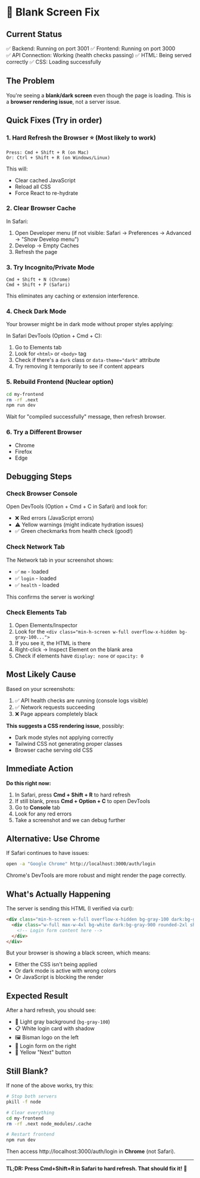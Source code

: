 # 🔧 Blank Screen Fix

## Current Status
✅ Backend: Running on port 3001
✅ Frontend: Running on port 3000  
✅ API Connection: Working (health checks passing)
✅ HTML: Being served correctly
✅ CSS: Loading successfully

## The Problem
You're seeing a **blank/dark screen** even though the page is loading. This is a **browser rendering issue**, not a server issue.

## Quick Fixes (Try in order)

### 1. **Hard Refresh the Browser** ⭐ (Most likely to work)
```
Press: Cmd + Shift + R (on Mac)
Or: Ctrl + Shift + R (on Windows/Linux)
```

This will:
- Clear cached JavaScript
- Reload all CSS
- Force React to re-hydrate

### 2. **Clear Browser Cache**
In Safari:
1. Open Developer menu (if not visible: Safari → Preferences → Advanced → "Show Develop menu")
2. Develop → Empty Caches
3. Refresh the page

### 3. **Try Incognito/Private Mode**
```
Cmd + Shift + N (Chrome)
Cmd + Shift + P (Safari)
```

This eliminates any caching or extension interference.

### 4. **Check Dark Mode**
Your browser might be in dark mode without proper styles applying:

In Safari DevTools (Option + Cmd + C):
1. Go to Elements tab
2. Look for `<html>` or `<body>` tag
3. Check if there's a `dark` class or `data-theme="dark"` attribute
4. Try removing it temporarily to see if content appears

### 5. **Rebuild Frontend (Nuclear option)**
```bash
cd my-frontend
rm -rf .next
npm run dev
```

Wait for "compiled successfully" message, then refresh browser.

### 6. **Try a Different Browser**
- Chrome
- Firefox
- Edge

## Debugging Steps

### Check Browser Console
Open DevTools (Option + Cmd + C in Safari) and look for:
- ❌ Red errors (JavaScript errors)
- ⚠️  Yellow warnings (might indicate hydration issues)
- ✅ Green checkmarks from health check (good!)

### Check Network Tab
The Network tab in your screenshot shows:
- ✅ `me` - loaded
- ✅ `login` - loaded
- ✅ `health` - loaded

This confirms the server is working!

### Check Elements Tab
1. Open Elements/Inspector
2. Look for the `<div class="min-h-screen w-full overflow-x-hidden bg-gray-100...">`
3. If you see it, the HTML is there
4. Right-click → Inspect Element on the blank area
5. Check if elements have `display: none` or `opacity: 0`

## Most Likely Cause

Based on your screenshots:
1. ✅ API health checks are running (console logs visible)
2. ✅ Network requests succeeding
3. ❌ Page appears completely black

**This suggests a CSS rendering issue**, possibly:
- Dark mode styles not applying correctly
- Tailwind CSS not generating proper classes
- Browser cache serving old CSS

## Immediate Action

**Do this right now:**

1. In Safari, press **Cmd + Shift + R** to hard refresh
2. If still blank, press **Cmd + Option + C** to open DevTools
3. Go to **Console** tab
4. Look for any red errors
5. Take a screenshot and we can debug further

## Alternative: Use Chrome

If Safari continues to have issues:
```bash
open -a "Google Chrome" http://localhost:3000/auth/login
```

Chrome's DevTools are more robust and might render the page correctly.

## What's Actually Happening

The server is sending this HTML (I verified via curl):
```html
<div class="min-h-screen w-full overflow-x-hidden bg-gray-100 dark:bg-gray-950 flex items-center justify-center p-4 sm:p-6">
  <div class="w-full max-w-4xl bg-white dark:bg-gray-900 rounded-2xl shadow-2xl overflow-hidden flex flex-col md:flex-row">
    <!-- Login form content here -->
  </div>
</div>
```

But your browser is showing a black screen, which means:
- Either the CSS isn't being applied
- Or dark mode is active with wrong colors  
- Or JavaScript is blocking the render

## Expected Result

After a hard refresh, you should see:
- 📱 Light gray background (`bg-gray-100`)
- 📋 White login card with shadow
- 🖼️ Bisman logo on the left
- 📝 Login form on the right
- 🎨 Yellow "Next" button

## Still Blank?

If none of the above works, try this:

```bash
# Stop both servers
pkill -f node

# Clear everything
cd my-frontend
rm -rf .next node_modules/.cache

# Restart frontend
npm run dev
```

Then access http://localhost:3000/auth/login in **Chrome** (not Safari).

---

**TL;DR: Press Cmd+Shift+R in Safari to hard refresh. That should fix it!** 🎯
